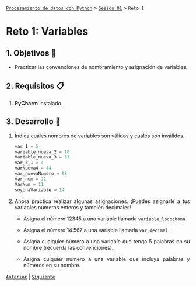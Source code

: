 [`Procesamiento de datos con Python`](../../Readme.md) > [`Sesión 01`](../Readme.md) > `Reto 1`

# Reto 1: Variables

<div style="text-align: justify;">

## 1. Objetivos :dart:

- Practicar las convenciones de nombramiento y asignación de variables.

## 2. Requisitos :clipboard:

1. **PyCharm** instalado.

## 3. Desarrollo :rocket:

1. Indica cuáles nombres de variables son válidos y cuáles son inválidos. 

    ```python
    var_1 = 5
    variable_nueva_2 = 10
    Variable_nueva_3 = 11
    var_3_1 = 4
    varNueva4 = 44
    var_nuevaNumero = 98
    var_num = 22
    VarNum = 11
    soyUnaVariable = 14
    ```

1. Ahora practica realizar algunas asignaciones. ¡Puedes asignarle a tus variables números enteros y también decimales!

    - Asigna el número 12345 a una variable llamada `variable_locochona`.

    - Asigna el número 14.567 a una variable llamada `var_decimal`.

    - Asigna cualquier número a una variable que tenga 5 palabras en su nombre (recuerda las convenciones).

    - Asigna culquier número a una variable que incluya palabras y números en su nombre.


[`Anterior`](../Ejemplo-02/README.md) | [`Siguiente`](../Readme.md)

</div>